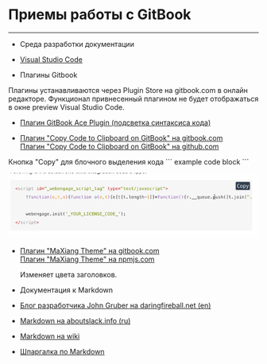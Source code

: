 # Приемы работы с GitBook

---

* Среда разработки документации

 * [Visual Studio Code](https://code.visualstudio.com/Download)


* Плагины Gitbook
 
 Плагины устанавливаются через Plugin Store на gitbook.com в онлайн редакторе. Функционал привнесенный плагином не будет 
 отображаться в окне preview Visual Studio Code.  

 * [Плагин GitBook Ace Plugin (подсветка синтаксиса кода)](syntax_highlighting.md)
 
 * [Плагин "Copy Code to Clipboard on GitBook" на gitbook.com](https://plugins.gitbook.com/plugin/copy-code-button)  
   [Плагин "Copy Code to Clipboard on GitBook" на github.com](https://github.com/WebEngage/gitbook-plugin-copy-code-button)
 
 Кнопка "Copy" для блочного выделения кода \``` example code block \```
 
 ![Пример кнопки COPY](pic/gitbook-plugin-copy-code-button.gif)
 
 * [Плагин "MaXiang Theme" на gitbook.com](https://plugins.gitbook.com/plugin/maxiang)  
   [Плагин "MaXiang Theme" на npmjs.com](https://www.npmjs.com/package/gitbook-plugin-maxiang)
   
   Изменяет цвета заголовков.
 
* Документация к Markdown

 * [Блог разработчика John Gruber на daringfireball.net (en)](http://daringfireball.net/projects/markdown/)
 * [Markdown на aboutslack.info (ru)](http://aboutslack.info/pages/development/markdown-cheatsheet.html)
 * [Markdown на wiki](https://ru.wikipedia.org/wiki/Markdown)
 * [Шпаргалка по Markdown](markdown_cheatsheet.md)
 
<!--todo добавиь соглашение по форматированию кода в документации и репозитарии  -->
